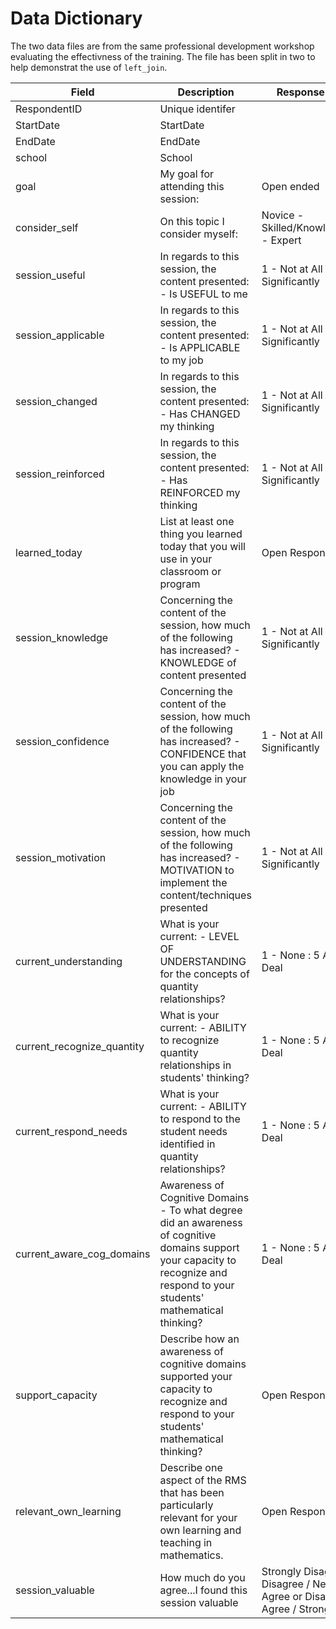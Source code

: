 # Data Dictionary

The two data files are from the same professional development workshop evaluating the effectivness of the training. The file has been split in two to help demonstrat the use of `left_join`. 

| Field                 | Description                                                                                                                                                                   | Response Scale                                                                    |
|-----------------------|-------------------------------------------------------------------------------------------------------------------------------------------------------------------------------|-----------------------------------------------------------------------------------|
| RespondentID          | Unique identifer                                                                                                                                                              |                                                                                   |
| StartDate             | StartDate                                                                                                                                                                     |                                                                                   |
| EndDate               | EndDate                                                                                                                                                                       |                                                                                   |
| school                | School                                                                                                                                                                        |                                                                                   |
| goal                  | My goal for attending this session:                                                                                                                                           | Open ended                                                                        |
| consider_self         | On this topic I consider myself:                                                                                                                                              | Novice - Skilled/Knowledgeable - Expert                                           |
| session_useful                | In regards to this session, the content presented: - Is USEFUL to me                                                                                                          | 1 - Not at All : 5 - Significantly                                                |
| session_applicable            | In regards to this session, the content presented: - Is APPLICABLE to my job                                                                                                  | 1 - Not at All : 5 - Significantly                                                |
| session_changed               | In regards to this session, the content presented: - Has CHANGED my thinking                                                                                                  | 1 - Not at All : 5 - Significantly                                                |
| session_reinforced            | In regards to this session, the content presented: - Has REINFORCED my thinking                                                                                               | 1 - Not at All : 5 - Significantly                                                |
| learned_today         | List at least one thing you learned today that you will use in your classroom or program                                                                                      | Open Response                                                                     |
| session_knowledge             | Concerning the content of the session, how much of the following has increased? - KNOWLEDGE of content presented                                                              | 1 - Not at All : 5 - Significantly                                                |
| session_confidence            | Concerning the content of the session, how much of the following has increased? - CONFIDENCE that you can apply the knowledge in your job                                     | 1 - Not at All : 5 - Significantly                                                |
| session_motivation            | Concerning the content of the session, how much of the following has increased? - MOTIVATION to implement the content/techniques presented                                    | 1 - Not at All : 5 - Significantly                                                |
| current_understanding        | What is your current: - LEVEL OF UNDERSTANDING for the concepts of quantity relationships?                                                                                    | 1 - None : 5 A Great Deal                                                         |
| current_recognize_quantity    | What is your current: - ABILITY to recognize quantity relationships in students' thinking?                                                                                    | 1 - None : 5 A Great Deal                                                         |
| current_respond_needs         | What is your current: - ABILITY to respond to the student needs identified in quantity relationships?                                                                         | 1 - None : 5 A Great Deal                                                         |
| current_aware_cog_domains     | Awareness of Cognitive Domains - To what degree did an awareness of cognitive domains support your capacity to recognize and respond to your students' mathematical thinking? | 1 - None : 5 A Great Deal                                                         |
| support_capacity      | Describe how an awareness of cognitive domains supported your capacity to recognize and respond to your students' mathematical thinking?                                      | Open Response                                                                     |
| relevant_own_learning | Describe one aspect of the RMS that has been particularly relevant for your own learning and teaching in mathematics.                                                         | Open Response                                                                     |
| session_valuable      | How much do you agree...I found this session valuable                                                                                                                         | Strongly Disagree / Disagree / Neither Agree or Disagree / Agree / Strongly Agree |
